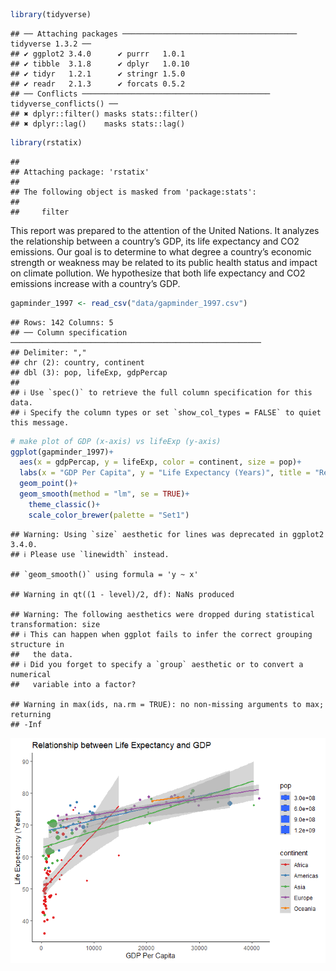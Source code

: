 ``` r
library(tidyverse)
```

    ## ── Attaching packages ─────────────────────────────────────── tidyverse 1.3.2 ──
    ## ✔ ggplot2 3.4.0      ✔ purrr   1.0.1 
    ## ✔ tibble  3.1.8      ✔ dplyr   1.0.10
    ## ✔ tidyr   1.2.1      ✔ stringr 1.5.0 
    ## ✔ readr   2.1.3      ✔ forcats 0.5.2 
    ## ── Conflicts ────────────────────────────────────────── tidyverse_conflicts() ──
    ## ✖ dplyr::filter() masks stats::filter()
    ## ✖ dplyr::lag()    masks stats::lag()

``` r
library(rstatix)
```

    ## 
    ## Attaching package: 'rstatix'
    ## 
    ## The following object is masked from 'package:stats':
    ## 
    ##     filter

This report was prepared to the attention of the United Nations. It
analyzes the relationship between a country’s GDP, its life expectancy
and CO2 emissions. Our goal is to determine to what degree a country’s
economic strength or weakness may be related to its public health status
and impact on climate pollution. We hypothesize that both life
expectancy and CO2 emissions increase with a country’s GDP.

``` r
gapminder_1997 <- read_csv("data/gapminder_1997.csv")
```

    ## Rows: 142 Columns: 5
    ## ── Column specification ────────────────────────────────────────────────────────
    ## Delimiter: ","
    ## chr (2): country, continent
    ## dbl (3): pop, lifeExp, gdpPercap
    ## 
    ## ℹ Use `spec()` to retrieve the full column specification for this data.
    ## ℹ Specify the column types or set `show_col_types = FALSE` to quiet this message.

``` r
# make plot of GDP (x-axis) vs lifeExp (y-axis)
ggplot(gapminder_1997)+
  aes(x = gdpPercap, y = lifeExp, color = continent, size = pop)+
  labs(x = "GDP Per Capita", y = "Life Expectancy (Years)", title = "Relationship between Life Expectancy and GDP")+
  geom_point()+
  geom_smooth(method = "lm", se = TRUE)+
    theme_classic()+
    scale_color_brewer(palette = "Set1")
```

    ## Warning: Using `size` aesthetic for lines was deprecated in ggplot2 3.4.0.
    ## ℹ Please use `linewidth` instead.

    ## `geom_smooth()` using formula = 'y ~ x'

    ## Warning in qt((1 - level)/2, df): NaNs produced

    ## Warning: The following aesthetics were dropped during statistical transformation: size
    ## ℹ This can happen when ggplot fails to infer the correct grouping structure in
    ##   the data.
    ## ℹ Did you forget to specify a `group` aesthetic or to convert a numerical
    ##   variable into a factor?

    ## Warning in max(ids, na.rm = TRUE): no non-missing arguments to max; returning
    ## -Inf

![](Gapminder_report_files/figure-markdown_github/gdp-lifeExp-1997-plot-1.png)
